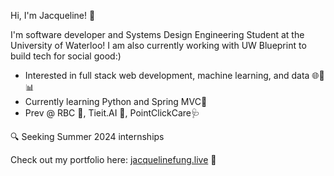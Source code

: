 Hi, I'm Jacqueline! 👋

I'm software developer and Systems Design Engineering Student at the University of Waterloo!  I am also currently working with UW Blueprint to build tech for social good:)

- Interested in full stack web development, machine learning, and data 🌐🤖📊
- Currently learning Python and Spring MVC🌱
- Prev @ RBC 💼, Tieit.AI 🚀, PointClickCare🩺

🔍 Seeking Summer 2024 internships

Check out my portfolio here: [jacquelinefung.live](https://www.jacquelinefung.live/) 🌟
